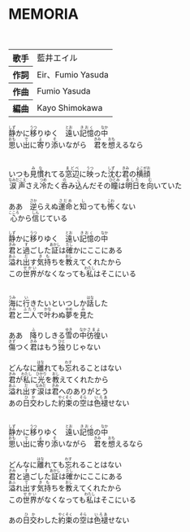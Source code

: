 <h1>MEMORIA</h1>
<br/>

<table>

<tbody><tr>
<th>歌手</th>
<td>藍井エイル</td>
</tr>

<tr>
<th>作詞</th>
<td>Eir、Fumio Yasuda</td>
</tr>

<tr>
<th>作曲</th>
<td>Fumio Yasuda</td>
</tr>

<tr>
<th>編曲</th>
<td>Kayo Shimokawa</td>
</tr>

</tbody>
</table>

<div>
<ruby>静<rp>(</rp><rt>しず</rt><rp>)</rp></ruby>かに<ruby>移<rp>(</rp><rt>うつ</rt><rp>)</rp></ruby>りゆく　<ruby>遠<rp>(</rp><rt>とお</rt><rp>)</rp></ruby>い<ruby>記憶<rp>(</rp><rt>きおく</rt><rp>)</rp></ruby>の<ruby>中<rp>(</rp><rt>なか</rt><rp>)</rp></ruby><br>
<ruby>思<rp>(</rp><rt>おも</rt><rp>)</rp></ruby>い<ruby>出<rp>(</rp><rt>で</rt><rp>)</rp></ruby>に<ruby>寄<rp>(</rp><rt>よ</rt><rp>)</rp></ruby>り<ruby>添<rp>(</rp><rt>そ</rt><rp>)</rp></ruby>いながら　<ruby>君<rp>(</rp><rt>きみ</rt><rp>)</rp></ruby>を<ruby>想<rp>(</rp><rt>おも</rt><rp>)</rp></ruby>えるなら<br>
<br>
<br>
いつも<ruby>見慣<rp>(</rp><rt>みな</rt><rp>)</rp></ruby>れてる<ruby>窓辺<rp>(</rp><rt>まどべ</rt><rp>)</rp></ruby>に<ruby>映<rp>(</rp><rt>うつ</rt><rp>)</rp></ruby>った<ruby>沈<rp>(</rp><rt>しず</rt><rp>)</rp></ruby>む<ruby>君<rp>(</rp><rt>きみ</rt><rp>)</rp></ruby>の<ruby>横顔<rp>(</rp><rt>よこがお</rt><rp>)</rp></ruby><br>
<ruby>涙声<rp>(</rp><rt>なみだこえ</rt><rp>)</rp></ruby>さえ<ruby>冷<rp>(</rp><rt>つめ</rt><rp>)</rp></ruby>たく<ruby>呑<rp>(</rp><rt>の</rt><rp>)</rp></ruby>み<ruby>込<rp>(</rp><rt>こ</rt><rp>)</rp></ruby>んだその<ruby>瞳<rp>(</rp><rt>ひとみ</rt><rp>)</rp></ruby>は<ruby>明日<rp>(</rp><rt>あした</rt><rp>)</rp></ruby>を<ruby>向<rp>(</rp><rt>む</rt><rp>)</rp></ruby>いていた<br>
<br>
ああ　<ruby>逆<rp>(</rp><rt>さか</rt><rp>)</rp></ruby>らえぬ<ruby>運命<rp>(</rp><rt>さだめ</rt><rp>)</rp></ruby>と<ruby>知<rp>(</rp><rt>し</rt><rp>)</rp></ruby>っても<ruby>怖<rp>(</rp><rt>こわ</rt><rp>)</rp></ruby>くない<br>
<ruby>心<rp>(</rp><rt>こころ</rt><rp>)</rp></ruby>から<ruby>信<rp>(</rp><rt>しん</rt><rp>)</rp></ruby>じている<br>
<br>
<ruby>静<rp>(</rp><rt>しず</rt><rp>)</rp></ruby>かに<ruby>移<rp>(</rp><rt>うつ</rt><rp>)</rp></ruby>りゆく　<ruby>遠<rp>(</rp><rt>とお</rt><rp>)</rp></ruby>い<ruby>記憶<rp>(</rp><rt>きおく</rt><rp>)</rp></ruby>の<ruby>中<rp>(</rp><rt>なか</rt><rp>)</rp></ruby><br>
<ruby>君<rp>(</rp><rt>きみ</rt><rp>)</rp></ruby>と<ruby>過<rp>(</rp><rt>す</rt><rp>)</rp></ruby>ごした<ruby>証<rp>(</rp><rt>あかし</rt><rp>)</rp></ruby>は<ruby>確<rp>(</rp><rt>たし</rt><rp>)</rp></ruby>かにここにある<br>
<ruby>溢<rp>(</rp><rt>あふ</rt><rp>)</rp></ruby>れ<ruby>出<rp>(</rp><rt>だ</rt><rp>)</rp></ruby>す<ruby>気持<rp>(</rp><rt>きも</rt><rp>)</rp></ruby>ちを<ruby>教<rp>(</rp><rt>おし</rt><rp>)</rp></ruby>えてくれたから<br>
この<ruby>世界<rp>(</rp><rt>せかい</rt><rp>)</rp></ruby>がなくなっても<ruby>私<rp>(</rp><rt>わたし</rt><rp>)</rp></ruby>はそこにいる<br>
<br>
<br>
<ruby>海<rp>(</rp><rt>うみ</rt><rp>)</rp></ruby>に<ruby>行<rp>(</rp><rt>い</rt><rp>)</rp></ruby>きたいといつしか<ruby>話<rp>(</rp><rt>はな</rt><rp>)</rp></ruby>した<br>
<ruby>君<rp>(</rp><rt>きみ</rt><rp>)</rp></ruby>と<ruby>二人<rp>(</rp><rt>ふたり</rt><rp>)</rp></ruby>で<ruby>叶<rp>(</rp><rt>かな</rt><rp>)</rp></ruby>わぬ<ruby>夢<rp>(</rp><rt>ゆめ</rt><rp>)</rp></ruby>を<ruby>見<rp>(</rp><rt>み</rt><rp>)</rp></ruby>た<br>
<br>
ああ　<ruby>降<rp>(</rp><rt>ふ</rt><rp>)</rp></ruby>りしきる<ruby>雪<rp>(</rp><rt>ゆき</rt><rp>)</rp></ruby>の<ruby>中<rp>(</rp><rt>なか</rt><rp>)</rp></ruby><ruby>彷徨<rp>(</rp><rt>さまよ</rt><rp>)</rp></ruby>い<br>
<ruby>傷<rp>(</rp><rt>きず</rt><rp>)</rp></ruby>つく<ruby>君<rp>(</rp><rt>きみ</rt><rp>)</rp></ruby>はもう<ruby>独<rp>(</rp><rt>ひと</rt><rp>)</rp></ruby>りじゃない<br>
<br>
どんなに<ruby>離<rp>(</rp><rt>はな</rt><rp>)</rp></ruby>れても<ruby>忘<rp>(</rp><rt>わす</rt><rp>)</rp></ruby>れることはない<br>
<ruby>君<rp>(</rp><rt>きみ</rt><rp>)</rp></ruby>が<ruby>私<rp>(</rp><rt>わたし</rt><rp>)</rp></ruby>に<ruby>光<rp>(</rp><rt>ひかり</rt><rp>)</rp></ruby>を<ruby>教<rp>(</rp><rt>おし</rt><rp>)</rp></ruby>えてくれたから<br>
<ruby>溢<rp>(</rp><rt>あふ</rt><rp>)</rp></ruby>れ<ruby>出<rp>(</rp><rt>だ</rt><rp>)</rp></ruby>す<ruby>涙<rp>(</rp><rt>なみだ</rt><rp>)</rp></ruby>は<ruby>君<rp>(</rp><rt>きみ</rt><rp>)</rp></ruby>へのありがとう<br>
あの<ruby>日<rp>(</rp><rt>ひ</rt><rp>)</rp></ruby><ruby>交<rp>(</rp><rt>か</rt><rp>)</rp></ruby>わした<ruby>約束<rp>(</rp><rt>やくそく</rt><rp>)</rp></ruby>の<ruby>空<rp>(</rp><rt>そら</rt><rp>)</rp></ruby>は<ruby>色褪<rp>(</rp><rt>いろあ</rt><rp>)</rp></ruby>せない<br>
<br>
<br>
<ruby>静<rp>(</rp><rt>しず</rt><rp>)</rp></ruby>かに<ruby>移<rp>(</rp><rt>うつ</rt><rp>)</rp></ruby>りゆく　<ruby>遠<rp>(</rp><rt>とお</rt><rp>)</rp></ruby>い<ruby>記憶<rp>(</rp><rt>きおく</rt><rp>)</rp></ruby>の<ruby>中<rp>(</rp><rt>なか</rt><rp>)</rp></ruby><br>
<ruby>思<rp>(</rp><rt>おも</rt><rp>)</rp></ruby>い<ruby>出<rp>(</rp><rt>で</rt><rp>)</rp></ruby>に<ruby>寄<rp>(</rp><rt>よ</rt><rp>)</rp></ruby>り<ruby>添<rp>(</rp><rt>そ</rt><rp>)</rp></ruby>いながら　<ruby>君<rp>(</rp><rt>きみ</rt><rp>)</rp></ruby>を<ruby>想<rp>(</rp><rt>おも</rt><rp>)</rp></ruby>えるなら<br>
<br>
どんなに<ruby>離<rp>(</rp><rt>はな</rt><rp>)</rp></ruby>れても<ruby>忘<rp>(</rp><rt>わす</rt><rp>)</rp></ruby>れることはない<br>
<ruby>君<rp>(</rp><rt>きみ</rt><rp>)</rp></ruby>と<ruby>過<rp>(</rp><rt>す</rt><rp>)</rp></ruby>ごした<ruby>証<rp>(</rp><rt>あかし</rt><rp>)</rp></ruby>は<ruby>確<rp>(</rp><rt>たし</rt><rp>)</rp></ruby>かにここにある<br>
<ruby>溢<rp>(</rp><rt>あふ</rt><rp>)</rp></ruby>れ<ruby>出<rp>(</rp><rt>で</rt><rp>)</rp></ruby>す<ruby>気持<rp>(</rp><rt>きも</rt><rp>)</rp></ruby>ちを<ruby>教<rp>(</rp><rt>おし</rt><rp>)</rp></ruby>えてくれたから<br>
この<ruby>世界<rp>(</rp><rt>せかい</rt><rp>)</rp></ruby>がなくなっても<ruby>私<rp>(</rp><rt>わたし</rt><rp>)</rp></ruby>はそこにいる<br>
<br>
あの<ruby>日<rp>(</rp><rt>ひ</rt><rp>)</rp></ruby><ruby>交<rp>(</rp><rt>か</rt><rp>)</rp></ruby>わした<ruby>約束<rp>(</rp><rt>やくそく</rt><rp>)</rp></ruby>の<ruby>空<rp>(</rp><rt>そら</rt><rp>)</rp></ruby>は<ruby>色褪<rp>(</rp><rt>いろあ</rt><rp>)</rp></ruby>せない
</div>
